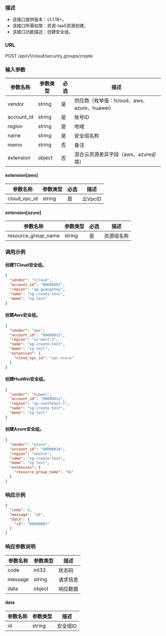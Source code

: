 ### 描述

- 该接口提供版本：v1.1.18+。
- 该接口所需权限：资源-IaaS资源创建。
- 该接口功能描述：创建安全组。

### URL

POST /api/v1/cloud/security_groups/create

### 输入参数

| 参数名称            | 参数类型   | 必选   | 描述                               |
|-----------------|--------|------|----------------------------------|
| vendor          | string | 是    | 供应商（枚举值：tcloud、aws、azure、huawei） |
| account_id      | string | 是    | 账号ID                             |
| region          | string | 是    | 地域                               |
| name            | string | 是    | 安全组名称                            |
| memo            | string | 否    | 备注                               |
| extension       | object | 否    | 混合云资源差异字段（aws、azure必填）           |

#### extension[aws]

| 参数名称 | 参数类型 | 必选 | 描述 |
|--------------|--------|-----|--|
| cloud_vpc_id | string | 是 | 云VpcID |

#### extension[azure]

| 参数名称 | 参数类型 | 必选 | 描述 |
|--|--------|-----|----------------------------------|
| resource_group_name | string | 是 | 资源组名称 |

### 调用示例

#### 创建TCloud安全组。

```json
{
  "vendor": "tcloud",
  "account_id": "00000003",
  "region": "ap-guangzhou",
  "name": "sg-create-test",
  "memo": "sg test"
}
```

#### 创建Aws安全组。

```json
{
  "vendor": "aws",
  "account_id": "00000012",
  "region": "us-west-2",
  "name": "sg-create-test",
  "memo": "sg test",
  "extension": {
    "cloud_vpc_id": "vpc-xxxxx"
  }
}
```

#### 创建HuaWei安全组。

```json
{
  "vendor": "huawei",
  "account_id": "0000001z",
  "region": "ap-southeast-1",
  "name": "sg-create-test",
  "memo": "sg test"
}
```

#### 创建Azure安全组。

```json
{
  "vendor": "azure",
  "account_id": "00000024",
  "region": "westus",
  "name": "sg-create-test",
  "memo": "sg test",
  "extension": {
    "resource_group_name": "bk"
  }
}
```

### 响应示例

```json
{
  "code": 0,
  "message": "ok",
  "data": {
    "id": "00000001"
  }
}
```

### 响应参数说明

| 参数名称    | 参数类型   | 描述   |
|---------|--------|------|
| code    | int32  | 状态码  |
| message | string | 请求信息 |
| data    | object | 响应数据 |

#### data

| 参数名称 | 参数类型     | 描述    |
|-----|----------|-------|
| id  | string   | 安全组ID |
